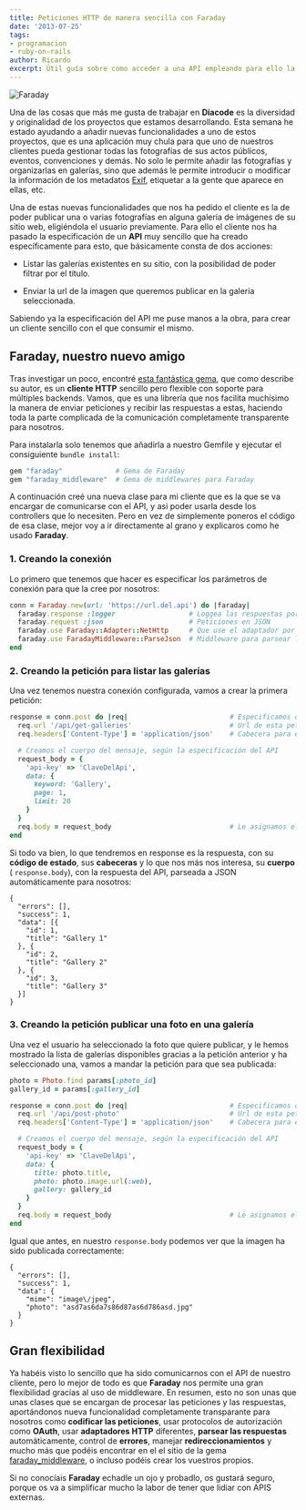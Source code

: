 ```yaml
---
title: Peticiones HTTP de manera sencilla con Faraday
date: '2013-07-25'
tags:
- programacion
- ruby-on-rails
author: Ricardo
excerpt: Útil guía sobre como acceder a una API empleando para ello la gema Faraday. 
---
```


![Faraday](https://diacode-blog.s3-eu-west-1.amazonaws.com/2013/07/faraday1.jpg)

Una de las cosas que más me gusta de trabajar en **Diacode** es la diversidad y originalidad de los proyectos que estamos desarrollando. Esta semana he estado ayudando a añadir nuevas funcionalidades a uno de estos proyectos, que es una aplicación muy chula para que uno de nuestros clientes pueda gestionar todas las fotografías de sus actos públicos, eventos, convenciones y demás. No solo le permite añadir las fotografías y organizarlas en galerías, sino que además le permite introducir o modificar la información de los metadatos [Exif](http://es.wikipedia.org/wiki/Exchangeable_image_file_format), etiquetar a la gente que aparece en ellas, etc.

Una de estas nuevas funcionalidades que nos ha pedido el cliente es la de poder publicar una o varias fotografías en alguna galería de imágenes de su sitio web, eligiéndola el usuario previamente. Para ello el cliente nos ha pasado la especificación de un **API** muy sencillo que ha creado específicamente para esto, que básicamente consta de dos acciones:

* Listar las galerías existentes en su sitio, con la posibilidad de poder filtrar por el título.
	
* Enviar la url de la imagen que queremos publicar en la galería seleccionada.

Sabiendo ya la especificación del API me puse manos a la obra, para crear un cliente sencillo con el que consumir el mismo.

## Faraday, nuestro nuevo amigo

Tras investigar un poco, encontré [esta fantástica gema](https://github.com/lostisland/faraday), que como describe su autor, es un **cliente HTTP** sencillo pero flexible con soporte para múltiples backends. Vamos, que es una librería que nos facilita muchísimo la manera de enviar peticiones y recibir las respuestas a estas, haciendo toda la parte complicada de la comunicación completamente transparente para nosotros.

Para instalarla solo tenemos que añadirla a nuestro Gemfile y ejecutar el consiguiente `bundle install`:

```ruby
gem "faraday"             # Gema de Faraday
gem "faraday_middleware"  # Gema de middlewares para Faraday
```

A continuación creé una nueva clase para mi cliente que es la que se va encargar de comunicarse con el API, y asi poder usarla desde los controllers que lo necesiten. Pero en vez de simplemente poneros el código de esa clase, mejor voy a ir directamente al grano y explicaros como he usado **Faraday**.

### 1. Creando la conexión

Lo primero que tenemos que hacer es especificar los parámetros de conexión para que la cree por nosotros:

```ruby
conn = Faraday.new(url: 'https://url.del.api') do |faraday|
  faraday.response :logger                  # Loggea las respuestas por STDOUT
  faraday.request :json                     # Peticiones en JSON
  faraday.use Faraday::Adapter::NetHttp     # Que use el adaptador por defecto (NetHTTP)
  faraday.use FaradayMiddleware::ParseJson  # Middleware para parsear las respuestas a JSON
end
```

### 2. Creando la petición para listar las galerías

Una vez tenemos nuestra conexión configurada, vamos a crear la primera petición:

```ruby
response = conn.post do |req|                         # Especificamos que es por método POST
  req.url '/api/get-galleries'                        # Url de esta petición
  req.headers['Content-Type'] = 'application/json'    # Cabecera para especificar que es JSON

  # Creamos el cuerpo del mensaje, según la especificación del API
  request_body = {
    'api-key' => 'ClaveDelApi',
    data: {
      keyword: 'Gallery',
      page: 1,
      limit: 20
    }
  }
  req.body = request_body                             # Le asignamos el cuerpo del mensaje a la petición
end
```

Si todo va bien, lo que tendremos en response es la respuesta, con su **código de estado**, sus **cabeceras** y lo que nos más nos interesa, su **cuerpo** (
`response.body`), con la respuesta del API, parseada a JSON automáticamente para nosotros:

```
{
  "errors": [],
  "success": 1,
  "data": [{
    "id": 1,
    "title": "Gallery 1"
  }, {
    "id": 2,
    "title": "Gallery 2"
  }, {
    "id": 3,
    "title": "Gallery 3"
  }]
}
```
### 3. Creando la petición publicar una foto en una galería

Una vez el usuario ha seleccionado la foto que quiere publicar, y le hemos mostrado la lista de galerías disponibles gracias a la petición anterior y ha seleccionado una, vamos a mandar la petición para que sea publicada:

```ruby
photo = Photo.find params[:photo_id]
gallery_id = params[:gallery_id]

response = conn.post do |req|                         # Especificamos que es por método POST
  req.url '/api/post-photo'                           # Url de esta petición
  req.headers['Content-Type'] = 'application/json'    # Cabecera para especificar que es JSON

  # Creamos el cuerpo del mensaje, según la especificación del API
  request_body = {
    'api-key' => 'ClaveDelApi',
    data: {
      title: photo.title,
      photo: photo.image.url(:web),
      gallery: gallery_id
    }
  }
  req.body = request_body                             # Le asignamos el cuerpo del mensaje a la petición
end
```

Igual que antes, en nuestro `response.body` podemos ver que la imagen ha sido publicada correctamente:

```
{
  "errors": [],
  "success": 1,
  "data": {
    "mime": "image\/jpeg",
    "photo": "asd7as6da7s86d87as6d786asd.jpg"
  }
}
```

## Gran flexibilidad

Ya habéis visto lo sencillo que ha sido comunicarnos con el API de nuestro cliente, pero lo mejor de todo es que **Faraday** nos permite una gran flexibilidad gracias al uso de middleware. En resumen, esto no son unas que unas clases que se encargan de procesar las peticiones y las respuestas, aportándonos nueva funcionalidad completamente transparante para nosotros como **codificar las peticiones**, usar protocolos de autorización como **OAuth**, usar **adaptadores HTTP** diferentes, **parsear las respuestas** automáticamente, control de **errores**, manejar **redireccionamientos** y mucho más que podéis encontrar en el el sitio de la gema [faraday_middleware](https://github.com/lostisland/faraday_middleware), o incluso podéis crear los vuestros propios.

Si no conocíais **Faraday** echadle un ojo y probadlo, os gustará seguro, porque os va a simplificar mucho la labor de tener que lidiar con APIS externas.
